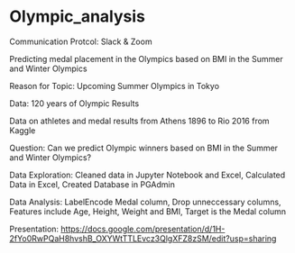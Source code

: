# Olympic_analysis
Communication Protcol: Slack & Zoom

Predicting medal placement in the Olympics based on BMI in the Summer and Winter Olympics

Reason for Topic: Upcoming Summer Olympics in Tokyo

Data: 120 years of Olympic Results

Data on athletes and medal results from Athens 1896 to Rio 2016 from Kaggle

Question: Can we predict Olympic winners based on BMI in the Summer and Winter Olympics?

Data Exploration: Cleaned data in Jupyter Notebook and Excel, Calculated Data in Excel, Created Database in PGAdmin

Data Analysis: LabelEncode Medal column, Drop unneccessary columns, Features include Age, Height, Weight and BMI, Target is the Medal column

Presentation: https://docs.google.com/presentation/d/1H-2fYo0RwPQaH8hvshB_OXYWtTTLEvcz3QlgXFZ8zSM/edit?usp=sharing
